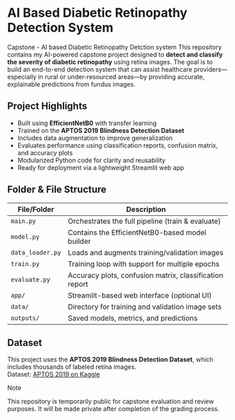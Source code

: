 # AI Based Diabetic Retinopathy Detection System
Capstone - AI based Diabetic Retinopathy Detction system
This repository contains my AI-powered capstone project designed to **detect and classify the severity of diabetic retinopathy** using retina images. The goal is to build an end-to-end detection system that can assist healthcare providers—especially in rural or under-resourced areas—by providing accurate, explainable predictions from fundus images.

##  Project Highlights

- Built using **EfficientNetB0** with transfer learning
- Trained on the **APTOS 2019 Blindness Detection Dataset**
- Includes data augmentation to improve generalization
- Evaluates performance using classification reports, confusion matrix, and accuracy plots
- Modularized Python code for clarity and reusability
- Ready for deployment via a lightweight Streamlit web app

##  Folder & File Structure

| File/Folder       | Description                                      |
|-------------------|--------------------------------------------------|
| `main.py`         | Orchestrates the full pipeline (train & evaluate) |
| `model.py`        | Contains the EfficientNetB0-based model builder |
| `data_loader.py`  | Loads and augments training/validation images    |
| `train.py`        | Training loop with support for multiple epochs   |
| `evaluate.py`     | Accuracy plots, confusion matrix, classification report |
| `app/`            | Streamlit-based web interface (optional UI)     |
| `data/`           | Directory for training and validation image sets |
| `outputs/`        | Saved models, metrics, and predictions           |

##  Dataset

This project uses the **APTOS 2019 Blindness Detection Dataset**, which includes thousands of labeled retina images.  
Dataset: [APTOS 2019 on Kaggle](https://www.kaggle.com/competitions/aptos2019-blindness-detection)

Note

This repository is temporarily public for capstone evaluation and review purposes. It will be made private after completion of the grading process.
